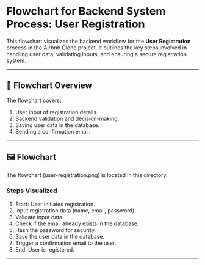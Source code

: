 # Flowchart for Backend System Process: User Registration

This flowchart visualizes the backend workflow for the **User Registration** process in the Airbnb Clone project.
It outlines the key steps involved in handling user data, validating inputs, and ensuring a secure registration system.

---

## 📄 Flowchart Overview

The flowchart covers:
1. User input of registration details.
2. Backend validation and decision-making.
3. Saving user data in the database.
4. Sending a confirmation email.

---

## 🖼️ Flowchart

The flowchart (user-registration.png) is located in this directory.

### **Steps Visualized**

1. Start: User initiates registration.
2. Input registration data (name, email, password).
3. Validate input data.
4. Check if the email already exists in the database.
5. Hash the password for security.
6. Save the user data in the database.
7. Trigger a confirmation email to the user.
8. End: User is registered.

---